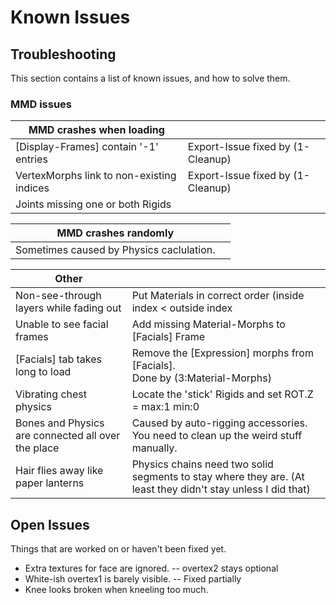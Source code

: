 
# Known Issues





## Troubleshooting


This section contains a list of known issues, and how to solve them.


### MMD issues


| MMD crashes when loading | |
| --- | --- |
| [Display-Frames] contain '-1' entries | Export-Issue fixed by (1-Cleanup) |
| VertexMorphs link to non-existing indices | Export-Issue fixed by (1-Cleanup) |
| Joints missing one or both Rigids |     |

| MMD crashes randomly | |
| --- | --- |
| Sometimes caused by Physics caclulation. |     |

| Other | |
| --- | --- |
| Non-see-through layers while fading out | Put Materials in correct order (inside index < outside index |
| Unable to see facial frames | Add missing Material-Morphs to [Facials] Frame |
| [Facials] tab takes long to load | Remove the [Expression] morphs from [Facials].<br/>Done by (3:Material-Morphs) |
| Vibrating chest physics | Locate the 'stick' Rigids and set ROT.Z = max:1 min:0 |
| Bones and Physics are connected all over the place | Caused by auto-rigging accessories. You need to clean up the weird stuff manually. |
| Hair flies away like paper lanterns | Physics chains need two solid segments to stay where they are. (At least they didn't stay unless I did that) |

## Open Issues


Things that are worked on or haven't been fixed yet.

 - Extra textures for face are ignored. -- overtex2 stays optional
 - White-ish overtex1 is barely visible. -- Fixed partially
 - Knee looks broken when kneeling too much.